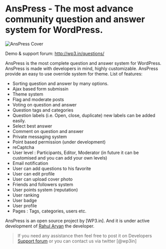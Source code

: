 AnsPress - The most advance community question and answer system for WordPress.
=========

![AnsPress Cover](https://raw.githubusercontent.com/open-wp/anspress/master/banner-1544x500.png "AnsPress cover image")

Demo & support forum: http://wp3.in/questions/

AnsPress is the most complete question and answer system for WordPress. AnsPress is made with developers in mind, highly customizable. AnsPress provide an easy to use override system for theme. List of features:

  - Sorting question and answer by many options.
  - Ajax based form submissin
  - Theme system
  - Flag and moderate posts
  - Voting on question and answer
  - Question tags and categories
  - Question labels (i.e. Open, close, duplicate) new labels can be added easily.
  - Select best answer
  - Comment on question and answer
  - Private messaging system
  - Point based permission (under development)
  - reCaptcha
  - User level : Participants, Editor, Moderator (in future it can be customised and you can add your own levels)
  - Email notification
  - User can add questions to his favorite
  - User can edit profile
  - User can upload cover photo
  - Friends and followers system
  - User points system (reputation)
  - User ranking
  - User badge
  - User profile
  - Pages : Tags, categories, users etc.

AnsPress is an open source project by [WP3.in]. And it is under active development of [Rahul Aryan] the developer.

> If you need any assistance then feel free to post it on Developers [Support forum] or you can contact us via twitter [@wp3in]



[Open-WP]:http://wp3.in/
[Rahul Aryan]:http://wp3.in/
[Support forum]:http://wp3.in/questions
[@openwp]:http://twitter.com/wp3in

